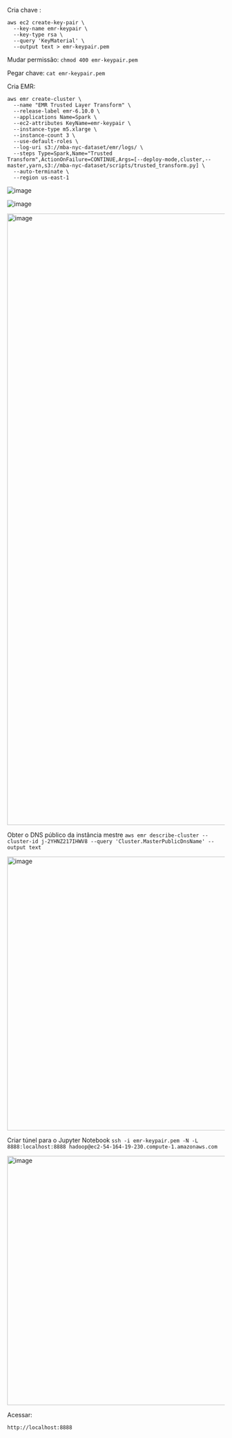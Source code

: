 Cria chave :

```
aws ec2 create-key-pair \
  --key-name emr-keypair \
  --key-type rsa \
  --query 'KeyMaterial' \
  --output text > emr-keypair.pem

```
Mudar permissão:
```chmod 400 emr-keypair.pem```

Pegar chave:
```cat emr-keypair.pem```



Cria EMR:
```
aws emr create-cluster \
  --name "EMR Trusted Layer Transform" \
  --release-label emr-6.10.0 \
  --applications Name=Spark \
  --ec2-attributes KeyName=emr-keypair \
  --instance-type m5.xlarge \
  --instance-count 3 \
  --use-default-roles \
  --log-uri s3://mba-nyc-dataset/emr/logs/ \
  --steps Type=Spark,Name="Trusted Transform",ActionOnFailure=CONTINUE,Args=[--deploy-mode,cluster,--master,yarn,s3://mba-nyc-dataset/scripts/trusted_transform.py] \
  --auto-terminate \
  --region us-east-1
```

![image](https://github.com/user-attachments/assets/69b88428-a57c-47ce-a352-ff816deabfcb)

![image](https://github.com/user-attachments/assets/2b2b7229-cec8-4ad8-8bba-1b4346404366)

<img width="1416" alt="image" src="https://github.com/user-attachments/assets/2251afed-10c2-4fb7-8009-8a943a139c05" />


Obter o DNS público da instância mestre
```aws emr describe-cluster --cluster-id j-2YHNZ217IHWV8 --query 'Cluster.MasterPublicDnsName' --output text```


<img width="634" alt="image" src="https://github.com/user-attachments/assets/58c0a5fb-3235-4f0a-8a43-b723584b0294" />

Criar túnel para o Jupyter Notebook
```ssh -i emr-keypair.pem -N -L 8888:localhost:8888 hadoop@ec2-54-164-19-230.compute-1.amazonaws.com```


<img width="577" alt="image" src="https://github.com/user-attachments/assets/0bbe3cf5-d682-492e-8810-1c0b2507fee4" />

Acessar:

```http://localhost:8888```


